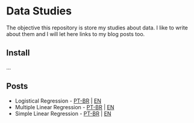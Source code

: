 # Data Studies

The objective this repository is store my studies about data. I like to write about them and I will let here links to my blog posts too.

## Install

...

## Posts 

* Logistical Regression - [PT-BR](https://fndomariano.github.io/2020/01/04/regressao-logistica) | [EN](https://fndomariano.github.io/2020/01/04/logistic-regression)
* Multiple Linear Regression - [PT-BR](https://fndomariano.github.io/2019/12/02/regressao-linear-multipla) | [EN](https://fndomariano.github.io/2019/12/02/multiple-linear-regression)
* Simple Linear Regression - [PT-BR](https://fndomariano.github.io/2019/10/14/regressao-linear-simples) | [EN](https://fndomariano.github.io/2019/10/14/simple-linear-regression)